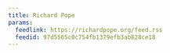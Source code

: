 ```yaml
---
title: Richard Pope
params:
  feedlink: https://richardpope.org/feed.rss
  feedid: 97d5565c0c754fb1379efb3ab828ce18
---
```

